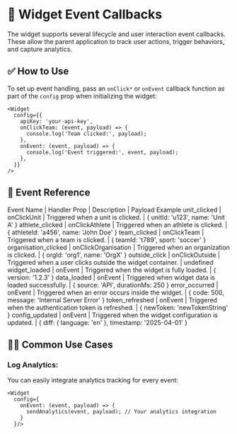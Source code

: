 # 📡 Widget Event Callbacks

The widget supports several lifecycle and user interaction event callbacks. These allow the parent application to track user actions, trigger behaviors, and capture analytics.

## ✅ How to Use

To set up event handling, pass an `onClick*` or `onEvent` callback function as part of the `config` prop when initializing the widget:

```tsx
<Widget
  config={{
    apiKey: 'your-api-key',
    onClickTeam: (event, payload) => {
      console.log('Team clicked:', payload);
    },
    onEvent: (event, payload) => {
      console.log('Event triggered:', event, payload);
    },
  }}
/>
```

## 🧩 Event Reference

Event Name | Handler Prop | Description | Payload Example
unit_clicked | onClickUnit | Triggered when a unit is clicked. | { unitId: 'u123', name: 'Unit A' }
athlete_clicked | onClickAthlete | Triggered when an athlete is clicked. | { athleteId: 'a456', name: 'John Doe' }
team_clicked | onClickTeam | Triggered when a team is clicked. | { teamId: 't789', sport: 'soccer' }
organisation_clicked | onClickOrganisation | Triggered when an organization is clicked. | { orgId: 'org1', name: 'OrgX' }
outside_click | onClickOutside | Triggered when a user clicks outside the widget container. | undefined
widget_loaded | onEvent | Triggered when the widget is fully loaded. | { version: '1.2.3' }
data_loaded | onEvent | Triggered when widget data is loaded successfully. | { source: 'API', durationMs: 250 }
error_occurred | onEvent | Triggered when an error occurs inside the widget. | { code: 500, message: 'Internal Server Error' }
token_refreshed | onEvent | Triggered when the authentication token is refreshed. | { newToken: 'newTokenString' }
config_updated | onEvent | Triggered when the widget configuration is updated. | { diff: { language: 'en' }, timestamp: '2025-04-01' }

## 🧑‍💻 Common Use Cases

### Log Analytics:

You can easily integrate analytics tracking for every event:

```tsx
<Widget
  config={
    onEvent: (event, payload) => {
      sendAnalytics(event, payload); // Your analytics integration
    }
  }/>
```
